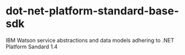 # dot-net-platform-standard-base-sdk
IBM Watson service abstractions and data models adhering to .NET Platform Sandard 1.4
